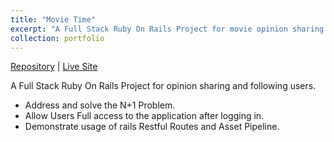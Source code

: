 ```yaml
---
title: "Movie Time"
excerpt: "A Full Stack Ruby On Rails Project for movie opinion sharing and following users.<br/><img src='/images/app-screenshot.gif'>"
collection: portfolio
---
```


[Repository](https://github.com/simandebvu/movie-time/) |
[Live Site](https://movie-time-zim.herokuapp.com/) 

A Full Stack Ruby On Rails Project for opinion sharing and following users.

- Address and solve the N+1 Problem.
- Allow Users Full access to the application after logging in.
- Demonstrate usage of rails Restful Routes and Asset Pipeline.




